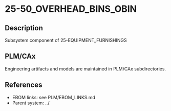 # 25-50_OVERHEAD_BINS_OBIN

## Description
Subsystem component of 25-EQUIPMENT_FURNISHINGS

## PLM/CAx
Engineering artifacts and models are maintained in PLM/CAx subdirectories.

## References
- EBOM links: see PLM/EBOM_LINKS.md
- Parent system: ../
